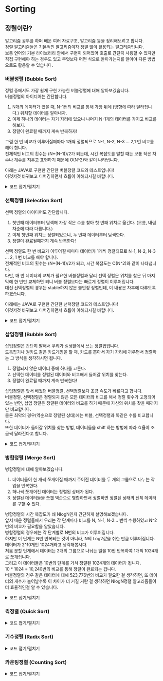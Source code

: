 # Sorting

## 정렬이란?
알고리즘 공부를 하며 배운 여러 자료구조, 알고리즘 등을 정리해보려고 합니다.   
정렬 알고리즘들은 기본적인 알고리즘이자 정말 많이 활용되는 알고리즘입니다.   
보통 언어의 기본 라이브러리 안에서 구현이 되어있어 호출로 간단히 사용할 수 있지만 직접 구현해야 하는 경우도 있고 무엇보다 어떤 식으로 돌아가는지를 알아야 다른 방법으로도 활용할 수 있습니다.   

### 버블정렬 (Bubble Sort)
정렬 중에서도 가장 쉽게 구현 가능한 버블정렬에 대해 알아보겠습니다.   
버블정렬의 아이디어는 간단합니다.    

1. N개의 데이터가 있을 때, N-1번의 비교를 통해 가장 뒤에 (방향에 따라 달라집니다.) 위치할 데이터를 알아내자.    
2. 이제 하나의 데이터는 자기 자리에 있으니 나머지 N-1개의 데이터를 가지고 비교를 해보자.   
3. 정렬이 완료될 때까지 계속 반복하자!   

그럼 한 번 비교가 이루어질때마다 1개씩 정렬되므로 N-1, N-2, N-3 ... 2,1 번 비교를 해야 합니다.   
전체적인 비교의 횟수는 (N*(N-1))/2가 되는데, 시간 복잡도를 말할 때는 보통 작은 차수나 계수를 지우고 표현하기 때문에 O(N^2)와 같이 나타냅니다.   

아래는 JAVA로 구현한 간단한 버블정렬 코드와 테스트입니다!   
이것저것 바꿔보고 디버깅하면서 흐름이 이해되시길 바랍니다.   

<details markdown="1">
<summary>코드 접기/펼치기</summary>

```Java
import java.util.Arrays;
import java.util.Random;

public class 01_sort_01_bubble {
	static int size = 100;
	static int bound = 1000;
	// 데이터의 갯수와 범위 설정

	public static void main(String[] args) {
		int[] data = new int[size];
		Random random = new Random();
		int count = 0;

		for (int i = 0; i < size; i++) {
			data[i] = random.nextInt(bound);
		}
		// 랜덤 값 넣어주기

		System.out.println(Arrays.toString(data));
		// 랜덤하게 들어간 데이터 확인

		/////////////////////// 버블정렬 구현////////////////////////////
		for (int find = size - 1; find >= 0; find--) {
			for (int now = 0; now < find; now++) {
				int next = now + 1;
				if (data[now] > data[next]) {
					int save = data[now];
					data[now] = data[next];
					data[next] = save;
				}
				count++;
			}
		}
		//////////////////////////////////////////////////////

		System.out.println(Arrays.toString(data));
		System.out.println("비교횟수 : " + count);
		// 정렬 후 데이터와 비교횟수 확인

		int[][] data2 = { { 1, 1 }, { 3, 1 }, { 5, 1 }, { 7, 1 }, { 9, 1 }, { 1, 2 }, { 2, 2 }, { 4, 2 }, { 1, 3 },
				{ 7, 2 }, { 9, 3 }, { 3, 3 }, { 4, 3 }, { 8, 3 }, { 6, 3 } };
		for (int find = 14; find >= 0; find--) {
			for (int now = 0; now < find; now++) {
				int next = now + 1;
				if (data2[now][0] > data2[next][0]) {
					int[] save = data2[now].clone();
					data2[now] = data2[next].clone();
					data2[next] = save.clone();
				}
			}
		}

		for (int i = 0; i < 15; i++) {
			System.out.printf("정렬된 수 : %d, stable: %d\n", data2[i][0], data2[i][1]);
		}
		//stable 정렬임!
	}
}
```
</details>


### 선택정렬 (Selection Sort)
선택 정렬의 아이디어도 간단합니다.

1. 첫번째 데이터부터 탐색해 가장 작은 수를 찾아 첫 번째 위치로 옮긴다. (오름, 내림차순에 따라 다릅니다.)   
2. 이제 첫번째 위치는 정렬되었으니, 두 번째 데이터부터 탐색한다.   
3. 정렬이 완료될때까지 계속 반복한다!   


선택 정렬도 한 번 비교가 이루어질 때마다 데이터가 1개씩 정렬되므로 N-1, N-2, N-3 ... 2, 1 번 비교를 해야 합니다.   
전체적인 비교의 횟수는 (N*(N-1))/2가 되고, 시간 복잡도는 O(N^2)와 같이 나타냅니다.   
다만, 매 번 데이터의 교체가 필요한 버블정렬과 달리 선택 정렬은 위치를 찾은 뒤 마지막에 한 번만 교체하면 되니 버블 정렬보다는 빠르게 정렬이 이루어집니다.   
대신 선택정렬의 경우는 stable하지 않은 불안정 정렬인데, 이 내용은 차후에 다루도록 하겠습니다.   

아래에는 JAVA로 구현한 간단한 선택정렬 코드와 테스트입니다!   
이것저것 바꿔보고 디버깅하면서 흐름이 이해되시길 바랍니다.   

<details markdown="1">
<summary>코드 접기/펼치기</summary>

```Java
import java.util.Arrays;
import java.util.Random;

public class sort_02_selection {
	static int size = 10;
	static int bound = 1000;
	// 데이터의 갯수와 범위 설정

	public static void main(String[] args) {
		int[] data = new int[size];
		Random random = new Random();
		int count = 0;

		for (int i = 0; i < size; i++) {
			data[i] = random.nextInt(bound);
		}
		// 랜덤 값 넣어주기

		System.out.println(Arrays.toString(data));
		// 랜덤하게 들어간 데이터 확인

		/////////////////////// 선택정렬 구현////////////////////////////
		for (int find = 0; find < size; find++) {
			int minIdx = find;
			for (int now = find; now < size; now++) {
				if(data[now] < data[minIdx]) {
					minIdx = now;
				}
				count++;
			}
			int save = data[find];
			data[find] = data[minIdx];
			data[minIdx] = save;
		}
		//////////////////////////////////////////////////////

		System.out.println(Arrays.toString(data));
		System.out.println("비교횟수 : " + count);
		// 정렬 후 데이터와 비교횟수 확인

		int[][] data2 = { { 1, 1 }, { 3, 1 }, { 5, 1 }, { 7, 1 }, { 9, 1 }, { 1, 2 }, { 2, 2 }, { 4, 2 }, { 1, 3 },
				{ 7, 2 }, { 9, 3 }, { 3, 3 }, { 4, 3 }, { 8, 3 }, { 6, 3 } };
		
		for (int find = 0; find < 15; find++) {
			int minIdx = find;
			for (int now = find; now < 15; now++) {
				if(data2[now][0] < data2[minIdx][0]) {
					minIdx = now;
				}
				count++;
			}
			int[] save = data2[find].clone();
			data2[find] = data2[minIdx].clone();
			data2[minIdx] = save.clone();
		}

		for (int i = 0; i < 15; i++) {
			System.out.printf("정렬된 수 : %d, stable: %d\n", data2[i][0], data2[i][1]);
		}
		// stable 정렬이 아님!
	}
}
```

</details>


### 삽입정렬 (Bubble Sort)
삽입정렬은 간단히 말해서 우리가 실생활에서 쓰는 정렬법입니다.   
도둑잡기나 원카드 같은 카드게임을 할 때, 카드를 뽑아서 자기 자리에 끼우면서 정렬하는 그 방식을 생각하시면 됩니다.   

1. 정렬되지 않은 데이터 중에 하나를 고른다.   
2. 선택한 데이터를 정렬된 데이터와 비교해서 들어갈 위치를 찾는다.    
3. 정렬이 완료될 때까지 계속 반복한다!   


삽입정렬은 앞서 배웠던 버블정렬, 선택정렬보다 조금 속도가 빠르다고 합니다.   
버블정렬, 선택정렬은 정렬되지 않은 모든 데이터와 비교를 해서 정렬 횟수가 고정되어있는 반면, 삽입 정렬은 정렬된 데이터와 비교를 하기 때문에 자신의 위치를 찾을 때까지만 비교합니다.   
물론 최악의 경우(역순으로 정렬된 상태)에는 버블, 선택정렬과 똑같은 수를 비교합니다.   
또한 데이터가 들어갈 위치를 찾는 방법, 데이터들을 shift 하는 방법에 따라 효율이 조금씩 달라진다고 합니다.   

<details markdown="1">
<summary>코드 접기/펼치기</summary>

```Java
import java.util.Arrays;
import java.util.Random;

public class sort_03_insertion {
	static int size = 10;
	static int bound = 1000;
	// 데이터의 갯수와 범위 설정

	public static void main(String[] args) {
		int[] data = new int[size];
		Random random = new Random();
		int count = 0;

		for (int i = 0; i < size; i++) {
			data[i] = random.nextInt(bound);
		}
		// 랜덤 값 넣어주기

		System.out.println(Arrays.toString(data));
		// 랜덤하게 들어간 데이터 확인

		/////////////////////// 삽입정렬 구현////////////////////////////
		for (int s = 0; s < size; s++) {
			int now = s;
			while (now > 0) {
				if(data[now] < data[now-1]) {
					int save = data[now];
					data[now] = data[now-1];
					data[now-1] = save;
				}else {
					break;
				}
				now--;
				count++;
			}
		}
		//////////////////////////////////////////////////////

		System.out.println(Arrays.toString(data));
		System.out.println("비교횟수 : " + count);
		// 정렬 후 데이터와 비교횟수 확인

		int[][] data2 = { { 1, 1 }, { 3, 1 }, { 5, 1 }, { 7, 1 }, { 9, 1 }, { 1, 2 }, { 2, 2 }, { 4, 2 }, { 1, 3 },
				{ 7, 2 }, { 9, 3 }, { 3, 3 }, { 4, 3 }, { 8, 3 }, { 6, 3 } };
		
		for (int s = 0; s < 15; s++) {
			int now = s;
			while (now > 0) {
				if(data2[now][0] < data2[now-1][0]) {
					int[] save = data2[now].clone();
					data2[now] = data2[now-1].clone();;
					data2[now-1] = save;
				}else {
					break;
				}
				now--;
				count++;
			}
		}

		for (int i = 0; i < 15; i++) {
			System.out.printf("정렬된 수 : %d, stable: %d\n", data2[i][0], data2[i][1]);
		}
		// stable 정렬이 아님!
	}
}
```

</details>

### 병합정렬 (Merge Sort)

병합정렬에 대해 알아보겠습니다.   

1. 데이터들이 한 개씩 쪼개어질 때까지 주어진 데이터를 두 개의 그룹으로 나누는 작업을 반복한다.   
2. 하나씩 쪼개어진 데이터는 정렬된 상태가 된다.   
3. 정렬된 데이터들을 쪼갠 역순으로 병합하면서 정렬하면 정렬된 상태의 전체 데이터를 구할 수 있다.   

병합정렬의 시간 복잡도가 왜 NlogN인지 간단하게 설명해보겠습니다.   
앞서 배운 정렬들에서 우리는 각 단계마다 비교를 N, N-1, N-2... 번씩 수행하였고 N^2번의 비교가 필요함을 알았습니다.   
병합정렬의 경우에는 각 단계별로 N번의 비교가 이루어집니다.    
하지만 이 단계는 N번 반복되는 것이 아니라, N의 Log2값을 취한 만큼 이루어집니다.   
데이터가 2^10개인 1024개라고 생각해봅시다.   
처음 분할 단계에서 데이터는 2개의 그룹으로 나뉘는 일을 10번 반복하여 1개씩 1024개로 쪼개집니다.   
그리고 이 데이터들은 10번의 단계를 거쳐 정렬된 1024개의 데이터가 됩니다.   
10 * 1024 = 10,240번의 비교를 통해 정렬이 완료되는 겁니다.   
버블정렬의 경우 같은 데이터에 대해 523,776번의 비교가 필요한 걸 생각하면, 또 데이터의 개수가 늘어날수록 이 차이가 더 커질 거란 걸 생각하면 NlogN정렬 알고리즘들이 더 효율적인걸 알 수 있습니다.   
   
<details markdown="1">
<summary>코드 접기/펼치기</summary>

```Java
import java.util.ArrayList;
import java.util.Random;

public class sort_04_merge {
	static int size = 10;
	static int bound = 1000;
	static int count = 0;
	// 데이터의 갯수와 범위 설정

	public static void main(String[] args) {
		ArrayList<Integer> data = new ArrayList<Integer>();
		Random random = new Random();

		for (int i = 0; i < size; i++) {
			data.add(random.nextInt(bound));
		}
		// 랜덤 값 넣어주기

		System.out.println(data.toString());
		// 랜덤하게 들어간 데이터 확인

		//////////////// 병합정렬 구현코드는 하단으로 /////////////////
		data = mergeSort(data);
		//////////////////////////////////////////////////////

		System.out.println(data.toString());
		System.out.println("비교횟수 : " + count);
	}

	private static ArrayList<Integer> mergeSort(ArrayList<Integer> list) {
		int size = list.size();
		ArrayList<Integer> mergeList = new ArrayList<>();

		if (size <= 1) {
			return list;
		} else {
			ArrayList<Integer> left = new ArrayList<>();
			ArrayList<Integer> right = new ArrayList<>();

			for (int i = 0; i < (size / 2); i++) {
				left.add(list.get(i));
			}
			for (int i = (size / 2); i < size; i++) {
				right.add(list.get(i));
			}

			left = mergeSort(left);
			right = mergeSort(right);

			//System.out.println("left : " + left.toString());
			//System.out.println("right : " + right.toString());

			for (int i = 0, l = 0, r = 0; i < size; i++) {
				if (r == right.size() || (l != left.size() && left.get(l) <= right.get(r))) {
					mergeList.add(left.get(l));
					l++;
				} else {
					mergeList.add(right.get(r));
					r++;
				}
				count++;
			}
			//System.out.println("merge : " + mergeList.toString());
			return mergeList;
		}
	}
}
```

</details>

### 퀵정렬 (Quick Sort)
<details markdown="1">
<summary>코드 접기/펼치기</summary>

```Java
```

</details>

### 기수정렬 (Radix Sort)
<details markdown="1">
<summary>코드 접기/펼치기</summary>

```Java
```

</details>

### 카운팅정렬 (Counting Sort)
<details markdown="1">
<summary>코드 접기/펼치기</summary>

```Java
```

</details>